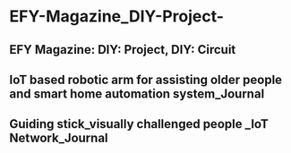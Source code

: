 # EFY-Magazine_DIY-Project-
## EFY Magazine: DIY: Project, DIY: Circuit
## IoT based robotic arm for assisting older people and smart home automation system_Journal
## Guiding stick_visually challenged people _IoT Network_Journal

